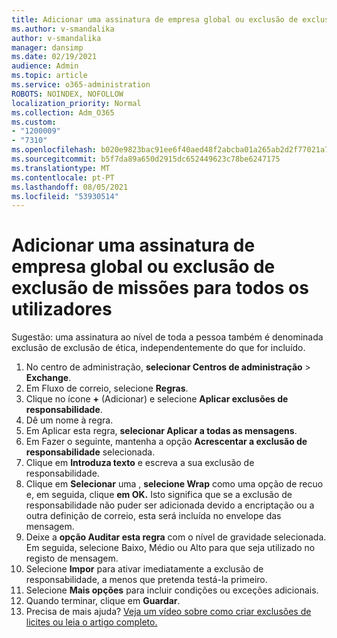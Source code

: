 ```yaml
---
title: Adicionar uma assinatura de empresa global ou exclusão de exclusão de missões para todos os utilizadores
ms.author: v-smandalika
author: v-smandalika
manager: dansimp
ms.date: 02/19/2021
audience: Admin
ms.topic: article
ms.service: o365-administration
ROBOTS: NOINDEX, NOFOLLOW
localization_priority: Normal
ms.collection: Adm_O365
ms.custom:
- "1200009"
- "7310"
ms.openlocfilehash: b020e9823bac91ee6f40aed48f2abcba01a265ab2d2f77021a745e69af5a5366
ms.sourcegitcommit: b5f7da89a650d2915dc652449623c78be6247175
ms.translationtype: MT
ms.contentlocale: pt-PT
ms.lasthandoff: 08/05/2021
ms.locfileid: "53930514"
---
```

# <a name="add-a-global-company-signature-or-disclaimer-for-all-users"></a>Adicionar uma assinatura de empresa global ou exclusão de exclusão de missões para todos os utilizadores

Sugestão: uma assinatura ao nível de toda a pessoa também é denominada exclusão de exclusão de ética, independentemente do que for incluído.

1. No centro de administração, **selecionar Centros de administração**  >  **Exchange**.
2. Em Fluxo de correio, selecione **Regras**.
3. Clique no ícone **+** (Adicionar) e selecione **Aplicar exclusões de responsabilidade**.
4. Dê um nome à regra.
5. Em Aplicar esta regra, **selecionar Aplicar a todas as mensagens**.
6. Em Fazer o seguinte, mantenha a opção **Acrescentar a exclusão de responsabilidade** selecionada.
7. Clique em **Introduza texto** e escreva a sua exclusão de responsabilidade.
8. Clique em **Selecionar** uma , **selecione Wrap** como uma opção de recuo e, em seguida, clique **em OK.** Isto significa que se a exclusão de responsabilidade não puder ser adicionada devido a encriptação ou a outra definição de correio, esta será incluída no envelope das mensagem.
9. Deixe a **opção Auditar esta regra** com o nível de gravidade selecionada. Em seguida, selecione Baixo, Médio ou Alto para que seja utilizado no registo de mensagem.
10. Selecione **Impor** para ativar imediatamente a exclusão de responsabilidade, a menos que pretenda testá-la primeiro.
11. Selecione **Mais opções** para incluir condições ou exceções adicionais.
12. Quando terminar, clique em **Guardar**.
13. Precisa de mais ajuda? [Veja um vídeo sobre como criar exclusões de licites ou leia o artigo completo.](https://support.office.com/article/2d75860f-c527-4352-a7f6-73eba54c0c72?wt.mc_id=Chat_GlobalSignature)